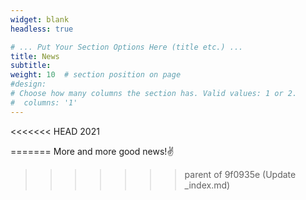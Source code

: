 ```yaml
---
widget: blank
headless: true

# ... Put Your Section Options Here (title etc.) ...
title: News
subtitle:
weight: 10  # section position on page
#design:
# Choose how many columns the section has. Valid values: 1 or 2.
#  columns: '1'
---
```


<<<<<<< HEAD
2021

=======
More and more good news!:v:
>>>>>>> parent of 9f0935e (Update _index.md)
